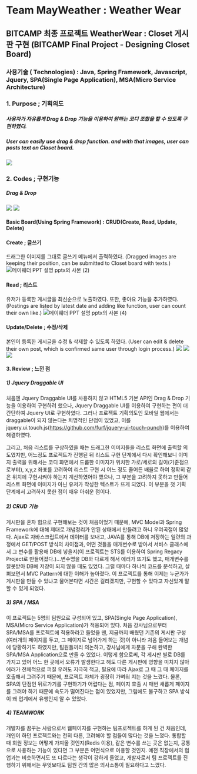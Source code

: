 # Team MayWeather : Weather Wear 


## BITCAMP 최종 프로젝트 WeatherWear : Closet 게시판 구현 (BITCAMP Final Project - Designing Closet Board)

### 사용기술 ( Technologies) : Java, Spring Framework, Javascript, Jquery, SPA(Single Page Application), MSA(Micro Service Architecture) 

### 1. Purpose ; 기획의도 
##### 사용자가 자유롭게 Drag & Drop 기능을 이용하여 원하는 코디 조합을 할 수 있도록 구현하였다. 
##### User can easily use drag & drop function. and with that images, user can posts text on Closet board.  
<img src="https://user-images.githubusercontent.com/71998026/110907553-eb1b7680-8350-11eb-9057-72a014e7bbf0.png">


### 2. Codes ; 구현기능
##### Drag & Drop  
<img src="https://user-images.githubusercontent.com/71998026/110911461-19e81b80-8356-11eb-841a-83125640d9b1.png">
<img src="https://user-images.githubusercontent.com/71998026/110908634-72b5b500-8352-11eb-8aaa-67c9d456c0c1.gif">  


#### Basic Board(Using Spring Framework) : CRUD(Create, Read, Update, Delete)
#### Create ; 글쓰기 
드래그한 이미지를 그대로 글쓰기 메뉴에서 출력하였다. (Dragged images are keeping their position, can be submitted to Closet board with texts.)
![메이웨더 PPT 설명 pptx의 사본 (2)](https://user-images.githubusercontent.com/71998026/110911634-4c921400-8356-11eb-925a-cb0d38f05a5b.png)

#### Read ; 리스트
유저가 등록한 게시글을 최신순으로 노출하였다. 또한, 좋아요 기능을 추가하였다. (Postings are listed by latest date and adding like function, user can count their own like.)
![메이웨더 PPT 설명 pptx의 사본 (4)](https://user-images.githubusercontent.com/71998026/110912674-8fa0b700-8357-11eb-96ae-6fa2d54cb070.png)

#### Update/Delete ; 수정/삭제
본인이 등록한 게시글을 수정 & 삭제할 수 있도록 하였다. 
(User can edit & delete their own post, which is confirmed same user through login process.)
<img src="https://user-images.githubusercontent.com/71998026/110913082-08a00e80-8358-11eb-9fed-33ecdead9f0d.png">
<img src="https://user-images.githubusercontent.com/71998026/110913129-15246700-8358-11eb-891d-88050f830b2b.png">
<img src="https://user-images.githubusercontent.com/71998026/110913163-21102900-8358-11eb-81d5-1e12b757344e.png">


#### 3. Review ; 느낀 점
##### 1) Jquery Draggable UI 
처음엔 Jquery Draggable UI를 사용하지 않고 HTML5 기본 API인 Drag & Drop 기능을 이용하여 구현하려 했으나, Jquery Draggable UI를 이용하여 구현하는 편이 더 간단하여 Jquery UI로 구현하였다.
그러나 프로젝트 기획의도인 모바일 웹에서는 draggable이 되지 않는다는 치명적인 단점이 있었고, 이를 jquery.ui.touch.js(https://github.com/furf/jquery-ui-touch-punch)를 이용하여 해결하였다.

그리고, 처음 리스트를 구상하였을 때는 드래그한 이미지들을 리스트 화면에 출력할 의도였지만, 어느정도 프로젝트가 진행된 뒤 리스트 구현 단계에서 다시 확인해보니 이미지 출력을 위해서는 코디 화면에서 드롭한 이미지가 위치한 가로/세로의 길이(기준점으로부터), x,y,z 좌표를 고려하여 리스트 구현 시 어느 정도 줄어든 배율로 하여 정확히 같은 위치에 구현시켜야 하는지 계산하였어야 했으나, 그 부분을 고려하지 못하고 만들어 리스트 화면에 이미지가 아닌 유저가 작성한 텍스트가 뜨게 되었다. 이 부분을 첫 기획 단계에서 고려하지 못한 점이 매우 아쉬운 점이다. 


##### 2) CRUD 기능
게시판을 혼자 힘으로 구현해보는 것이 처음이었기 때문에, MVC Model과 Spring Framework에 대해 제대로 개념정리가 안된 상태에서 만들려고 하니 우여곡절이 많았다. Ajax로 자바스크립트에서 데이터를 보내고, JAVA를 통해 DB에 저장하는 일련의 과정에서 GET/POST 방식의 차이점과, 어떤 것들을 매개변수로 받아서 서비스 클래스에서 그 변수를 활용해 DB에 넣을지(이 프로젝트는 STS를 이용하여 Spring Regacy Project로 만들어졌다.)...변수명을 DB와 다르게 해서 에러가 뜨기도 했고, 매개변수를 잘못받아 DB에 저장이 되지 않을 때도 있었다. 그럴 때마다 하나씩 코드를 분석하고, 살펴보면서 MVC Pattern에 대한 이해가 높아졌다. 이 프로젝트를 통해 이제는 누군가가 게시판을 만들 수 있냐고 물어본다면 시간은 걸리겠지만, 구현할 수 있다고 자신있게 말할 수 있게 되었다.


##### 3) SPA / MSA
이 프로젝트는 5명의 팀원으로 구성되어 있고, SPA(Single Page Application), MSA(Micro Service Application)가 적용되어 있다. 처음 강사님으로부터 SPA/MSA를 프로젝트에 적용하라고 들었을 땐, 지금까지 배웠던 기존의 게시판 구성(여러개의 페이지를 두고, 그 페이지로 넘어가게 하는 것)이 아니라 처음 들어보는 개념에 당황하기도 하였지만, 팀원들끼리 의논하고, 강사님에게 자문을 구해 완벽한 SPA/MSA Application으로 만들 수 있었다. 이렇게 함으로써, 각 게시판 별로 DB를 가지고 있어 어느 한 곳에서 오류가 발생한다고 해도 다른 게시판에 영향을 미치지 않아 에러가 전체적으로 퍼질 우려도 지극히 적고, 필요에 따라 Ajax로 그 때 그 때 페이지를 호출해서 그려주기 때문에, 프로젝트 자체가 굉장히 가벼워 지는 것을 느꼈다. 물론, SPA의 단점인 뒤로가기를 구현하기가 어렵다는 점, 페이지 호출 시 매번 새롭게 페이지를 그려야 하기 때문에 속도가 떨어진다는 점이 있었지만, 그럼에도 불구하고 SPA 방식이 왜 업계에서 유행인지 알 수 있었다. 


##### 4) TEAMWORK
개발자를 꿈꾸는 사람으로서 웹페이지를 구현하는 팀프로젝트를 하게 된 건 처음인데, 개인이 하던 프로젝트와는 전혀 다른, 고려해야 할 점들이 많다는 것을 느꼈다. 통합할 때 회원 정보는 어떻게 가져올 것인지(Redis 이용), 같은 변수를 쓰는 곳은 없는지, 공통으로 사용하는 기능이 있다면 그 부분은 어떤식으로 이용할 것인지. 예전 직장에서의 협업과는 비슷하면서도 또 다르다는 생각이 강하게 들었고, 개발자로서 팀 프로젝트를 진행하기 위해서는 무엇보다도 팀원 간의 많은 의사소통이 필요하다고 느꼈다. 



